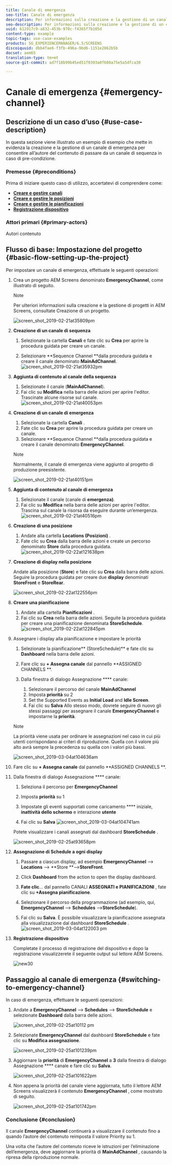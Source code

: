 ```yaml
---
title: Canale di emergenza
seo-title: Canale di emergenza
description: Per informazioni sulla creazione e la gestione di un canale di emergenza, l’autore del contenuto può passare da un canale di sequenza in caso di prerequisito, seguite questo esempio.
seo-description: Per informazioni sulla creazione e la gestione di un canale di emergenza, l’autore del contenuto può passare da un canale di sequenza in caso di prerequisito, seguite questo esempio.
uuid: 612917c9-a832-453b-970c-f4365f7b105d
content-type: example
topic-tags: use-case-examples
products: SG_EXPERIENCEMANAGER/6.5/SCREENS
discoiquuid: dbb4fae6-f3fb-496a-9bd6-1151e2862b5b
docset: aem65
translation-type: tm+mt
source-git-commit: ad7f18b99b45ed51f0393a0f608a75e5a5dfca30

---
```



# Canale di emergenza {#emergency-channel}

## Descrizione di un caso d’uso {#use-case-description}

In questa sezione viene illustrato un esempio di esempio che mette in evidenza la creazione e la gestione di un canale di emergenza per consentire all’autore del contenuto di passare da un canale di sequenza in caso di pre-condizione.

### Premesse {#preconditions}

Prima di iniziare questo caso di utilizzo, accertatevi di comprendere come:

* **[Creare e gestire canali](managing-channels.md)**
* **[Creare e gestire le posizioni](managing-locations.md)**
* **[Creare e gestire le pianificazioni](managing-schedules.md)**
* **[Registrazione dispositivo](device-registration.md)**

### Attori primari {#primary-actors}

Autori contenuto

## Flusso di base: Impostazione del progetto {#basic-flow-setting-up-the-project}

Per impostare un canale di emergenza, effettuate le seguenti operazioni:

1. Crea un progetto AEM Screens denominato **EmergencyChannel**, come illustrato di seguito.

   >[!NOTE]
   >
   >Per ulteriori informazioni sulla creazione e la gestione di progetti in AEM Screens, consultate Creazione di un progetto.

   ![screen_shot_2019-02-21at35809pm](assets/screen_shot_2019-02-21at35809pm.png)

1. **Creazione di un canale di sequenza**

   1. Selezionate la cartella **Canali** e fate clic su **Crea** per aprire la procedura guidata per creare un canale.

   1. Selezionare **Sequence Channel **dalla procedura guidata e creare il canale denominato **MainAdChannel**.
   ![screen_shot_2019-02-21at35932pm](assets/screen_shot_2019-02-21at35932pm.png)

1. **Aggiunta di contenuto al canale della sequenza**

   1. Selezionate il canale (**MainAdChannel**).
   1. Fai clic su **Modifica** nella barra delle azioni per aprire l'editor. Trascinate alcune risorse sul canale.
   ![screen_shot_2019-02-21at40053pm](assets/screen_shot_2019-02-21at40053pm.png)

1. **Creazione di un canale di emergenza**

   1. Selezionate la cartella **Canali** .
   1. Fate clic su **Crea** per aprire la procedura guidata per creare un canale.
   1. Selezionare **Sequence Channel **dalla procedura guidata e creare il canale denominato **EmergencyChannel**.
   >[!NOTE]
   >
   >Normalmente, il canale di emergenza viene aggiunto al progetto di produzione preesistente.

   ![screen_shot_2019-02-21at40151pm](assets/screen_shot_2019-02-21at40151pm.png)

1. **Aggiunta di contenuto al canale di emergenza**

   1. Selezionate il canale (canale di **emergenza)**.
   1. Fai clic su **Modifica** nella barra delle azioni per aprire l'editor. Trascina sul canale la risorsa da eseguire durante un’emergenza.
   ![screen_shot_2019-02-21at40516pm](assets/screen_shot_2019-02-21at40516pm.png)

1. **Creazione di una posizione** 

   1. Andate alla cartella **Locations (Posizioni)** .
   1. Fate clic su **Crea** dalla barra delle azioni e create un percorso denominato **Store** dalla procedura guidata.
   ![screen_shot_2019-02-22at121638pm](assets/screen_shot_2019-02-22at121638pm.png)

1. **Creazione di display nella posizione**

   Andate alla posizione (**Store**) e fate clic su **Crea** dalla barra delle azioni. Seguire la procedura guidata per creare due **display** denominati **StoreFront** e **StoreRear**.

   ![screen_shot_2019-02-22at122556pm](assets/screen_shot_2019-02-22at122556pm.png)

1. **Creare una pianificazione**

   1. Andate alla cartella **Pianificazioni** .
   1. Fai clic su **Crea** nella barra delle azioni. Seguite la procedura guidata per creare una pianificazione denominata **StoreSchedule**.
   ![screen_shot_2019-02-22at122845pm](assets/screen_shot_2019-02-22at122845pm.png)

1. Assegnare i display alla pianificazione e impostare le priorità

   1. Selezionate la pianificazione** (StoreSchedule)** e fate clic su **Dashboard** nella barra delle azioni.

   1. Fare clic su **+ Assegna canale** dal pannello **ASSIGNED CHANNELS **.

   1. Dalla finestra di dialogo Assegnazione **** canale:

      1. Selezionare il percorso del canale **MainAdChannel**
      1. Imposta **priorità** su 2
      1. Set the Supported Events as **Initial Load** and **Idle Screen**.
      1. Fai clic su **Salva**
      Allo stesso modo, dovrete seguire di nuovo gli stessi passaggi per assegnare il canale **EmergencyChannel** e impostarne la **priorità**.
   >[!NOTE]
   >
   >La priorità viene usata per ordinare le assegnazioni nel caso in cui più utenti corrispondano ai criteri di riproduzione. Quella con il valore più alto avrà sempre la precedenza su quella con i valori più bassi.

   ![screen_shot_2019-03-04at104636am](assets/screen_shot_2019-03-04at104636am.png)

1. Fare clic su **+ Assegna canale** dal pannello **ASSIGNED CHANNELS **.

1. Dalla finestra di dialogo Assegnazione **** canale:

   1. Seleziona il percorso per **EmergencyChannel**
   1. Imposta **priorità** su 1

   1. Impostate gli eventi supportati come caricamento **** iniziale, **inattività dello schermo** e interazione **utente**

   1. Fai clic su **Salva**
   ![screen_shot_2019-03-04at104741am](assets/screen_shot_2019-03-04at104741am.png)

   Potete visualizzare i canali assegnati dal dashboard **StoreSchedule** .

   ![screen_shot_2019-02-25at93658pm](assets/screen_shot_2019-02-25at93658pm.png)

1. **Assegnazione di Schedule a ogni display**

   1. Passare a ciascun display, ad esempio **EmergencyChannel** —&gt; **Locations** —&gt; **Store **—&gt;**StoreFront**.

   1. Click **Dashboard** from the action to open the display dashboard.
   1. **Fate clic**... dal pannello CANALI **ASSEGNATI e PIANIFICAZIONI** , fate clic su **+Assegna pianificazione**.

   1. Selezionare il percorso della programmazione (ad esempio, qui, **EmergencyChannel** —&gt; **Schedules** —&gt;**StoreSchedule**).

   1. Fai clic su **Salva**.
   È possibile visualizzare la pianificazione assegnata alla visualizzazione dal dashboard **StoreSchedule** .
   ![screen_shot_2019-03-04at122003 pm](assets/screen_shot_2019-03-04at122003pm.png)

1. **Registrazione dispositivo**

   Completate il processo di registrazione del dispositivo e dopo la registrazione visualizzerete il seguente output sul lettore AEM Screens.

   ![new30](assets/new30.gif)

## Passaggio al canale di emergenza {#switching-to-emergency-channel}

In caso di emergenza, effettuare le seguenti operazioni:

1. Andate a **EmergencyChannel** —&gt; **Schedules** —&gt; **StoreSchedule** e selezionate **Dashboard** dalla barra delle azioni.

   ![screen_shot_2019-02-25at10112 pm](assets/screen_shot_2019-02-25at101112pm.png)

1. Selezionate **EmergencyChannel** dal dashboard **StoreSchedule** e fate clic su **Modifica assegnazione**.

   ![screen_shot_2019-02-25at101239pm](assets/screen_shot_2019-02-25at101239pm.png)

1. Aggiornare la **priorità** di **EmergencyChannel** a **3** dalla finestra di dialogo Assegnazione **** canale e fare clic su **Salva**.

   ![screen_shot_2019-02-25at101622pm](assets/screen_shot_2019-02-25at101622pm.png)

1. Non appena la priorità del canale viene aggiornata, tutto il lettore AEM Screens visualizzerà il contenuto **EmergencyChannel** , come mostrato di seguito.

   ![screen_shot_2019-02-25at101742pm](assets/screen_shot_2019-02-25at101742pm.png)

### Conclusione {#conclusion}

Il canale **EmergencyChannel** continuerà a visualizzare il contenuto fino a quando l’autore del contenuto reimposta il valore Priority su 1.

Una volta che l’autore del contenuto riceve le istruzioni per l’eliminazione dell’emergenza, deve aggiornare la priorità di **MainAdChannel** , causando la ripresa della riproduzione normale.
